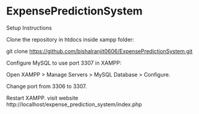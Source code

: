 # ExpensePredictionSystem


Setup Instructions





Clone the repository in htdocs inside xampp folder:

git clone https://github.com/bishalranjit0606/ExpensePredictionSystem.git



Configure MySQL to use port 3307 in XAMPP:





Open XAMPP > Manage Servers > MySQL Database > Configure.



Change port from 3306 to 3307.



Restart XAMPP.
visit website http://localhost/expense_prediction_system/index.php
